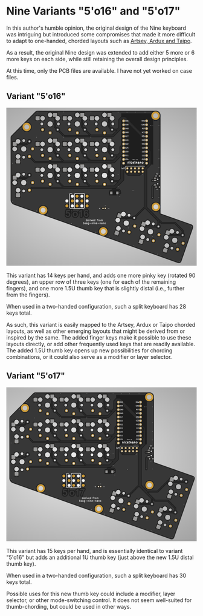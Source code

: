 # Nine Variants "5'o16" and "5'o17"

In this author's humble opinion, the original design of the Nine keyboard was intriguing but introduced some compromises that made it more difficult to adapt to one-handed, chorded layouts such as [Artsey, Ardux and Taipo](https://inkeys.wiki/).

As a result, the original Nine design was extended to add either 5 more or 6 more keys on each side, while still retaining the overall design principles.

At this time, only the PCB files are available.  I have not yet worked on case files.


## Variant "5'o16"

![New 5'o16 variant of Nine Keyboard PCB, rendered, left side view only](images/render_variant_5o16.png)

This variant has 14 keys per hand, and adds one more pinky key (rotated 90 degrees), an upper row of three keys (one for each of the remaining fingers), and one more 1.5U thumb key that is slightly distal (i.e., further from the fingers).

When used in a two-handed configuration, such a split keyboard has 28 keys total.

As such, this variant is easily mapped to the Artsey, Ardux or Taipo chorded layouts, as well as other emerging layouts that might be derived from or inspired by the same.  The added finger keys make it possible to use these layouts directly, or add other frequently used keys that are readily available.  The added 1.5U thumb key opens up new possibilities for chording combinations, or it could also serve as a modifier or layer selector.


## Variant "5'o17"

![New 5'o17 variant of Nine Keyboard PCB, rendered, left side view only](images/render_variant_5o17.png)

This variant has 15 keys per hand, and is essentially identical to variant "5'o16" but adds an additional 1U thumb key (just above the new 1.5U distal thumb key).

When used in a two-handed configuration, such a split keyboard has 30 keys total.

Possible uses for this new thumb key could include a modifier, layer selector, or other mode-switching control.  It does not seem well-suited for thumb-chording, but could be used in other ways.




